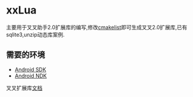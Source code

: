 # xxLua

主要用于叉叉助手2.0扩展库的编写,修改[cmakelist](https://github.com/feiyu78/xxLua/blob/master/lua5.3java/CMakeLists.txt)即可生成叉叉2.0扩展库,已有sqlite3,unzip动态库案例.

## 需要的环境
* [Android SDK](http://developer.android.com/sdk/index.html)
* [Android NDK](http://developer.android.com/sdk/ndk/index.html)

叉叉扩展库[文档](https://www.yuque.com/irvinpang/xxzhushou/xmod_advance_cext)
